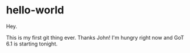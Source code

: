 # hello-world

Hey.

This is my first git thing ever. Thanks John! 
I'm hungry right now and GoT 6.1 is starting tonight.
